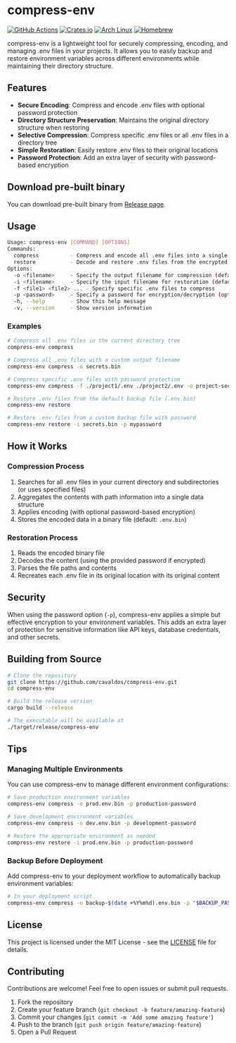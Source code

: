 # compress-env

[![GitHub Actions](https://github.com/hatoo/oha/workflows/CI/badge.svg)](https://github.com/hatoo/oha/actions?query=workflow%3ACI)
[![Crates.io](https://img.shields.io/crates/v/oha.svg)](https://crates.io/crates/oha)
[![Arch Linux](https://img.shields.io/archlinux/v/extra/x86_64/oha)](https://archlinux.org/packages/extra/x86_64/oha/)
[![Homebrew](https://img.shields.io/homebrew/v/oha)](https://formulae.brew.sh/formula/oha)

compress-env is a lightweight tool for securely compressing, encoding, and managing .env files in your projects. It allows you to easily backup and restore environment variables across different environments while maintaining their directory structure.



## Features

- **Secure Encoding**: Compress and encode .env files with optional password protection
- **Directory Structure Preservation**: Maintains the original directory structure when restoring
- **Selective Compression**: Compress specific .env files or all .env files in a directory tree
- **Simple Restoration**: Easily restore .env files to their original locations
- **Password Protection**: Add an extra layer of security with password-based encryption



## Download pre-built binary

You can download pre-built binary from [Release page](https://github.com/cavaldos/compress-env/releases).

## Usage

```bash
Usage: compress-env [COMMAND] [OPTIONS]
Commands:
  compress          - Compress and encode all .env files into a single encrypted binary file
  restore           - Decode and restore .env files from the encrypted binary file
Options:
  -o <filename>     - Specify the output filename for compression (default: .env.bin)
  -i <filename>     - Specify the input filename for restoration (default: .env.bin)
  -f <file1> <file2> ... - Specify specific .env files to compress
  -p <password>     - Specify a password for encryption/decryption (optional)
  -h, --help        - Show this help message
  -v, --version     - Show version information
```

### Examples

```bash
# Compress all .env files in the current directory tree
compress-env compress

# Compress all .env files with a custom output filename
compress-env compress -o secrets.bin

# Compress specific .env files with password protection
compress-env compress -f ./project1/.env ./project2/.env -o project-secrets.bin -p mypassword

# Restore .env files from the default backup file (.env.bin)
compress-env restore

# Restore .env files from a custom backup file with password
compress-env restore -i secrets.bin -p mypassword
```

## How it Works

### Compression Process

1. Searches for all .env files in your current directory and subdirectories (or uses specified files)
2. Aggregates the contents with path information into a single data structure
3. Applies encoding (with optional password-based encryption)
4. Stores the encoded data in a binary file (default: `.env.bin`)

### Restoration Process

1. Reads the encoded binary file
2. Decodes the content (using the provided password if encrypted)
3. Parses the file paths and contents
4. Recreates each .env file in its original location with its original content

## Security

When using the password option (`-p`), compress-env applies a simple but effective encryption to your environment variables. This adds an extra layer of protection for sensitive information like API keys, database credentials, and other secrets.

## Building from Source

```bash
# Clone the repository
git clone https://github.com/cavaldos/compress-env.git
cd compress-env

# Build the release version
cargo build --release

# The executable will be available at
./target/release/compress-env
```

## Tips

### Managing Multiple Environments

You can use compress-env to manage different environment configurations:

```bash
# Save production environment variables
compress-env compress -o prod.env.bin -p production-password

# Save development environment variables
compress-env compress -o dev.env.bin -p development-password

# Restore the appropriate environment as needed
compress-env restore -i prod.env.bin -p production-password
```

### Backup Before Deployment

Add compress-env to your deployment workflow to automatically backup environment variables:

```bash
# In your deployment script
compress-env compress -o backup-$(date +%Y%m%d).env.bin -p "$BACKUP_PASSWORD"
```

## License

This project is licensed under the MIT License - see the [LICENSE](LICENSE) file for details.

## Contributing

Contributions are welcome! Feel free to open issues or submit pull requests.

1. Fork the repository
2. Create your feature branch (`git checkout -b feature/amazing-feature`)
3. Commit your changes (`git commit -m 'Add some amazing feature'`)
4. Push to the branch (`git push origin feature/amazing-feature`)
5. Open a Pull Request